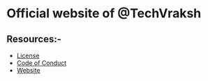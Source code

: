 # Official website of @TechVraksh

## Resources:-
- [License](LICENSE)
- [Code of Conduct](CODE_OF_CONDUCT.md)
- [Website](techvraksh.com)
